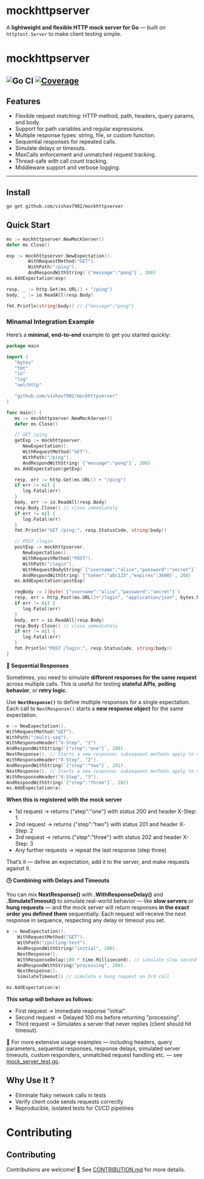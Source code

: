# mockhttpserver

A **lightweight and flexible HTTP mock server for Go** — built on `httptest.Server` to make client testing simple.
# mockhttpserver

![Go CI](https://github.com/vishav7982/mockhttpserver/actions/workflows/mockhttpserver-ci.yml/badge.svg?branch=main)
[![Coverage](https://codecov.io/gh/vishav7982/mockhttpserver/branch/main/graph/badge.svg)](https://codecov.io/gh/vishav7982/mockhttpserver)
---

## Features
- Flexible request matching: HTTP method, path, headers, query params, and body.
- Support for path variables and regular expressions.
- Multiple response types: string, file, or custom function.
- Sequential responses for repeated calls.
- Simulate delays or timeouts.
- MaxCalls enforcement and unmatched request tracking.
- Thread-safe with call count tracking.
- Middleware support and verbose logging.
---

## Install

```bash
go get github.com/vishav7982/mockhttpserver
```

## Quick Start
```Go
ms := mockhttpserver.NewMockServer()
defer ms.Close()

exp := mockhttpserver.NewExpectation().
        WithRequestMethod("GET").
        WithPath("/ping").
        AndRespondWithString(`{"message":"pong"}`, 200)
ms.AddExpectation(exp)

resp, _ := http.Get(ms.URL() + "/ping")
body, _ := io.ReadAll(resp.Body)

fmt.Println(string(body)) // {"message":"pong"}
```
### Minamal Integration Example 
Here’s a **minimal, end-to-end** example to get you started quickly:
```go
package main

import (
   "bytes"
   "fmt"
   "io"
   "log"
   "net/http"

   "github.com/vishav7982/mockhttpserver"
)

func main() {
   ms := mockhttpserver.NewMockServer()
   defer ms.Close()

   // GET /ping
   getExp := mockhttpserver.
      NewExpectation().
      WithRequestMethod("GET").
      WithPath("/ping").
      AndRespondWithString(`{"message":"pong"}`, 200)
   ms.AddExpectation(getExp)

   resp, err := http.Get(ms.URL() + "/ping")
   if err != nil {
      log.Fatal(err)
   }
   body, err := io.ReadAll(resp.Body)
   resp.Body.Close() // close immediately
   if err != nil {
      log.Fatal(err)
   }
   fmt.Println("GET /ping:", resp.StatusCode, string(body))

   // POST /login
   postExp := mockhttpserver.
      NewExpectation().
      WithRequestMethod("POST").
      WithPath("/login").
      WithRequestBodyString(`{"username":"alice","password":"secret"}`).
      AndRespondWithString(`{"token":"abc123","expires":3600}`, 200)
   ms.AddExpectation(postExp)

   reqBody := []byte(`{"username":"alice","password":"secret"}`)
   resp, err = http.Post(ms.URL()+"/login", "application/json", bytes.NewReader(reqBody))
   if err != nil {
      log.Fatal(err)
   }
   body, err = io.ReadAll(resp.Body)
   resp.Body.Close() // close immediately
   if err != nil {
      log.Fatal(err)
   }
   fmt.Println("POST /login:", resp.StatusCode, string(body))
}
```

**🔁 Sequential Responses**

Sometimes, you need to simulate **different responses for the same request** across multiple calls. This is useful for testing **stateful APIs**, **polling behavior**, or **retry logic**.

Use **`NextResponse()`** to define multiple responses for a single expectation. Each call to `NextResponse()` starts a **new response object** for the same expectation.
```go
e := NewExpectation().
WithRequestMethod("GET").
WithPath("/multi-seq").
WithResponseHeader("X-Step", "1").
AndRespondWithString(`{"step":"one"}`, 200).
NextResponse(). // Starts a new response; subsequent methods apply to newly created response.
WithResponseHeader("X-Step", "2").
AndRespondWithString(`{"step":"two"}`, 201).
NextResponse(). // Starts a new response; subsequent methods apply to newly created response.
WithResponseHeader("X-Step", "3").
AndRespondWithString(`{"step":"three"}`, 202)
ms.AddExpectation(e)
```
**When this is registered with the mock server**
- 1st request → returns {"step":"one"} with status 200 and header X-Step: 1
- 2nd request → returns {"step":"two"} with status 201 and header X-Step: 2
- 3rd request → returns {"step":"three"} with status 202 and header X-Step: 3
- Any further requests → repeat the last response (step three)

That’s it — define an expectation, add it to the server, and make requests against it.

**🕒 Combining with Delays and Timeouts**

You can mix **NextResponse()** with **.WithResponseDelay()** and **.SimulateTimeout()** to simulate real-world behavior — like **slow servers** or **hung requests** — and the mock server will return responses **in the exact order you defined them** sequentially. Each request will receive the next response in sequence, respecting any delay or timeout you set.

```go
e := NewExpectation().
    WithRequestMethod("GET").
    WithPath("/polling-test").
    AndRespondWithString("initial", 200).
    NextResponse().
    WithResponseDelay(100 * time.Millisecond). // simulate slow second response
    AndRespondWithString("processing", 200).
    NextResponse().
    SimulateTimeout() // simulate a hung request on 3rd call

ms.AddExpectation(e)
```
**This setup will behave as follows:**
- First request → Immediate response "initial".
- Second request → Delayed 100 ms before returning "processing".
- Third request → Simulates a server that never replies (client should hit timeout).

📖 For more extensive usage examples — including headers, query parameters, sequential responses, response delays, simulated server timeouts, custom responders, unmatched request handling etc. — see [mock_server_test.go](./mock_server_test.go).
## Why Use It ?
- Eliminate flaky network calls in tests
- Verify client code sends requests correctly
- Reproducible, isolated tests for CI/CD pipelines

# Contributing
## Contributing

Contributions are welcome! 🎉 See [CONTRIBUTION.md](./CONTRIBUTING.md) for more details.




